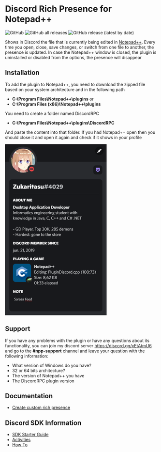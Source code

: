 # Discord Rich Presence for Notepad++

![GitHub](https://img.shields.io/github/license/Zukaritasu/notepadpp_rpc) ![GitHub all releases](https://img.shields.io/github/downloads/Zukaritasu/notepadpp_rpc/total) ![GitHub release (latest by date)](https://img.shields.io/github/v/release/Zukaritasu/notepadpp_rpc)

Shows in Discord the file that is currently being edited in [Notepad++](https://github.com/notepad-plus-plus/notepad-plus-plus). Every time you open, close, save changes, or switch from one file to another, the presence is updated. In case the Notepad++ window is closed, the plugin is uninstalled or disabled from the options, the presence will disappear 

## Installation

To add the plugin to Notepad++, you need to download the zipped file based on your system architecture and in the following path 
 * **C:\Program Files\Notepad++\plugins** or
 * **C:\Program Files (x86)\Notepad++\plugins**

You need to create a folder named DiscordRPC 
 * **C:\Program Files\Notepad++\plugins\DiscordRPC**

And paste the content into that folder. If you had Notepad++ open then you should close it and open it again and check if it shows in your profile

![](./sample_rpc.png)

## Support
If you have any problems with the plugin or have any questions about its functionality, you can join my discord server https://discord.gg/xEtAtmU6 and go to the **#npp-support** channel and leave your question with the following information:

* What version of Windows do you have?
* 32 or 64 bits architecture?
* The version of Notepad++ you have
* The DiscordRPC plugin version

## Documentation

* [Create custom rich presence](https://github.com/Zukaritasu/notepadpp_rpc/blob/main/DOCUMENTATION.md)

## Discord SDK Information

* [SDK Starter Guide](https://discord.com/developers/docs/game-sdk/sdk-starter-guide)
* [Activities](https://discord.com/developers/docs/game-sdk/activities)
* [How To](https://discord.com/developers/docs/rich-presence/how-to)
